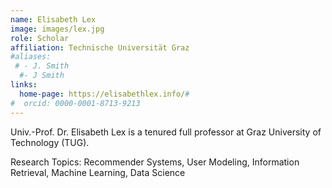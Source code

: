 ```yaml
---
name: Elisabeth Lex
image: images/lex.jpg
role: Scholar
affiliation: Technische Universität Graz
#aliases:
 # - J. Smith
  #- J Smith
links:
  home-page: https://elisabethlex.info/#
#  orcid: 0000-0001-8713-9213
---
```


Univ.-Prof. Dr. Elisabeth Lex is a tenured full professor at Graz University of Technology (TUG).

Research Topics: Recommender Systems, User Modeling, Information Retrieval, Machine Learning, Data Science
